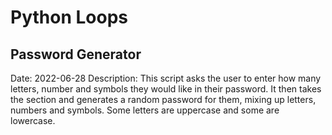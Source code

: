 # Python Loops

## Password Generator
  Date: 2022-06-28
  Description: This script asks the user to enter how many letters, number and symbols they would like in their password. It then takes the section and generates a random password for them, mixing up letters, numbers and symbols. Some letters are uppercase and some are lowercase.
